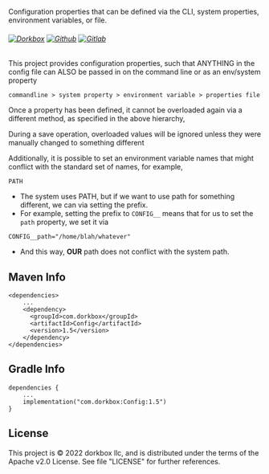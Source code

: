 Configuration properties that can be defined via the CLI, system properties, environment variables, or file.

###### [![Dorkbox](https://badge.dorkbox.com/dorkbox.svg "Dorkbox")](https://git.dorkbox.com/dorkbox/Config) [![Github](https://badge.dorkbox.com/github.svg "Github")](https://github.com/dorkbox/Config) [![Gitlab](https://badge.dorkbox.com/gitlab.svg "Gitlab")](https://gitlab.com/dorkbox/Config)


This project provides configuration properties, such that ANYTHING in the config file can ALSO be passed in on the command line or as an env/system property

```
commandline > system property > environment variable > properties file
```
Once a property has been defined, it cannot be overloaded again via a different method, as specified in the above hierarchy,
 
During a save operation, overloaded values will be ignored unless they were manually changed to something different


Additionally, it is possible to set an environment variable names that might conflict with the standard set of names, for example,
 ```
 PATH
 ```
* The system uses PATH, but if we want to use path for something different, we can via setting the prefix.
* For example, setting the prefix to `CONFIG__` means that for us to set the `path` property, we set it via

```
CONFIG__path="/home/blah/whatever"
```
 *  And this way, **OUR** path does not conflict with the system path.
 

Maven Info
---------
```
<dependencies>
    ...
    <dependency>
      <groupId>com.dorkbox</groupId>
      <artifactId>Config</artifactId>
      <version>1.5</version>
    </dependency>
</dependencies>
```

Gradle Info
---------
```
dependencies {
    ...
    implementation("com.dorkbox:Config:1.5")
}
```

License
---------
This project is © 2022 dorkbox llc, and is distributed under the terms of the Apache v2.0 License. See file "LICENSE" for further 
references.
